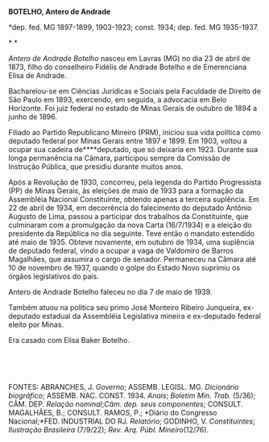 **BOTELHO, Antero de Andrade**

\*dep. fed. MG 1897-1899, 1903-1923; const. 1934; dep. fed. MG
1935-1937.

* *

*Antero de Andrade Botelho* nasceu em Lavras (MG) no dia 23 de abril de
1873, filho do conselheiro Fidélis de Andrade Botelho e de Emerenciana
Elisa de Andrade.

Bacharelou-se em Ciências Jurídicas e Sociais pela Faculdade de Direito
de São Paulo em 1893, exercendo, em seguida, a advocacia em Belo
Horizonte. Foi juiz federal no estado de Minas Gerais de outubro de 1894
a junho de 1896.

Filiado ao Partido Republicano Mineiro (PRM), iniciou sua vida política
como deputado federal por Minas Gerais entre 1897 e 1899. Em 1903,
voltou a ocupar sua cadeira de****deputado, que só deixaria em 1923.
Durante sua longa permanência na Câmara, participou sempre da Comissão
de Instrução Pública, que presidiu durante muitos anos.

Após a Revolução de 1930, concorreu, pela legenda do Partido
Progressista (PP) de Minas Gerais, às eleições de maio de 1933 para a
formação da Assembléia Nacional Constituinte, obtendo apenas a terceira
suplência. Em 22 de abril de 1934, em decorrência do falecimento do
deputado Antônio Augusto de Lima, passou a participar dos trabalhos da
Constituinte, que culminaram com a promulgação da nova Carta (16/7/1934)
e a eleição do presidente da República no dia seguinte. Teve então o
mandato estendido até maio de 1935. Obteve novamente, em outubro de
1934, uma suplência de deputado federal, vindo a ocupar a vaga de
Valdomiro de Barros Magalhães, que assumira o cargo de senador.
Permaneceu na Câmara até 10 de novembro de 1937, quando o golpe do
Estado Novo suprimiu os órgãos legislativos do país.

Antero de Andrade Botelho faleceu no dia 7 de maio de 1939.

Também atuou na política seu primo José Monteiro Ribeiro Junqueira,
ex-deputado estadual da Assembléia Legislativa mineira e ex-deputado
federal eleito por Minas.

Era casado com Elisa Baker Botelho.

 

 

FONTES: ABRANCHES, J. *Governo*; ASSEMB. LEGISL. MG. *Dicionário
biográfico*; ASSEMB. NAC. CONST. 1934. *Anais*; *Boletim* *Min. Trab.*
(5/36); CÂM. DEP. *Relação nominal*;*Câm. dep. seus componentes*;
CONSULT. MAGALHÃES, B.; CONSULT. RAMOS, P.; *Diário do Congresso
Nacional;*FED. INDUSTRIAL DO RJ. *Relatório*; GODINHO, V.
*Constituintes*; *Ilustração Brasileira* (7/9/22); *Rev. Arq. Públ.
Mineiro*(12/76).

 
